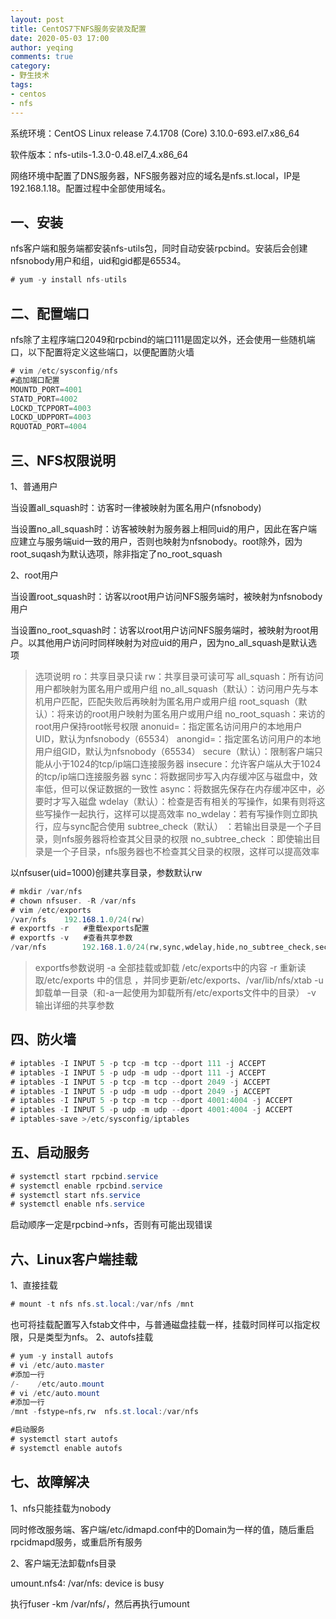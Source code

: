 ```yaml
---
layout: post
title: CentOS7下NFS服务安装及配置
date: 2020-05-03 17:00
author: yeqing
comments: true
category: 
- 野生技术
tags: 
- centos
- nfs
---
```


系统环境：CentOS Linux release 7.4.1708 (Core) 3.10.0-693.el7.x86_64

软件版本：nfs-utils-1.3.0-0.48.el7_4.x86_64

网络环境中配置了DNS服务器，NFS服务器对应的域名是nfs.st.local，IP是192.168.1.18。配置过程中全部使用域名。

## 一、安装
nfs客户端和服务端都安装nfs-utils包，同时自动安装rpcbind。安装后会创建nfsnobody用户和组，uid和gid都是65534。
```csharp
# yum -y install nfs-utils
```

## 二、配置端口
nfs除了主程序端口2049和rpcbind的端口111是固定以外，还会使用一些随机端口，以下配置将定义这些端口，以便配置防火墙
```csharp
# vim /etc/sysconfig/nfs
#追加端口配置
MOUNTD_PORT=4001　　
STATD_PORT=4002
LOCKD_TCPPORT=4003
LOCKD_UDPPORT=4003
RQUOTAD_PORT=4004
```

## 三、NFS权限说明
1、普通用户

当设置all_squash时：访客时一律被映射为匿名用户(nfsnobody)

当设置no_all_squash时：访客被映射为服务器上相同uid的用户，因此在客户端应建立与服务端uid一致的用户，否则也映射为nfsnobody。root除外，因为root_suqash为默认选项，除非指定了no_root_squash

2、root用户

当设置root_squash时：访客以root用户访问NFS服务端时，被映射为nfsnobody用户

当设置no_root_squash时：访客以root用户访问NFS服务端时，被映射为root用户。以其他用户访问时同样映射为对应uid的用户，因为no_all_squash是默认选项
> 选项说明
> ro：共享目录只读
> rw：共享目录可读可写
> all_squash：所有访问用户都映射为匿名用户或用户组
> no_all_squash（默认）：访问用户先与本机用户匹配，匹配失败后再映射为匿名用户或用户组
> root_squash（默认）：将来访的root用户映射为匿名用户或用户组
> no_root_squash：来访的root用户保持root帐号权限
> anonuid=<UID>：指定匿名访问用户的本地用户UID，默认为nfsnobody（65534）
> anongid=<GID>：指定匿名访问用户的本地用户组GID，默认为nfsnobody（65534）
> secure（默认）：限制客户端只能从小于1024的tcp/ip端口连接服务器
> insecure：允许客户端从大于1024的tcp/ip端口连接服务器
> sync：将数据同步写入内存缓冲区与磁盘中，效率低，但可以保证数据的一致性
> async：将数据先保存在内存缓冲区中，必要时才写入磁盘
> wdelay（默认）：检查是否有相关的写操作，如果有则将这些写操作一起执行，这样可以提高效率
> no_wdelay：若有写操作则立即执行，应与sync配合使用
> subtree_check（默认） ：若输出目录是一个子目录，则nfs服务器将检查其父目录的权限
> no_subtree_check ：即使输出目录是一个子目录，nfs服务器也不检查其父目录的权限，这样可以提高效率


以nfsuser(uid=1000)创建共享目录，参数默认rw
```csharp
# mkdir /var/nfs
# chown nfsuser. -R /var/nfs　　
# vim /etc/exports　　
/var/nfs    192.168.1.0/24(rw)
# exportfs -r　　#重载exports配置
# exportfs -v　　#查看共享参数
/var/nfs      	192.168.1.0/24(rw,sync,wdelay,hide,no_subtree_check,sec=sys,secure,root_squash,no_all_squash)
```
> exportfs参数说明
> -a 全部挂载或卸载 /etc/exports中的内容
> -r 重新读取/etc/exports 中的信息 ，并同步更新/etc/exports、/var/lib/nfs/xtab
> -u 卸载单一目录（和-a一起使用为卸载所有/etc/exports文件中的目录）
> -v 输出详细的共享参数

## 四、防火墙
```csharp
# iptables -I INPUT 5 -p tcp -m tcp --dport 111 -j ACCEPT
# iptables -I INPUT 5 -p udp -m udp --dport 111 -j ACCEPT
# iptables -I INPUT 5 -p tcp -m tcp --dport 2049 -j ACCEPT
# iptables -I INPUT 5 -p udp -m udp --dport 2049 -j ACCEPT
# iptables -I INPUT 5 -p tcp -m tcp --dport 4001:4004 -j ACCEPT
# iptables -I INPUT 5 -p udp -m udp --dport 4001:4004 -j ACCEPT
# iptables-save >/etc/sysconfig/iptables
```

## 五、启动服务
```csharp
# systemctl start rpcbind.service
# systemctl enable rpcbind.service
# systemctl start nfs.service
# systemctl enable nfs.service
```
启动顺序一定是rpcbind->nfs，否则有可能出现错误

## 六、Linux客户端挂载
1、直接挂载
```csharp
# mount -t nfs nfs.st.local:/var/nfs /mnt
```
也可将挂载配置写入fstab文件中，与普通磁盘挂载一样，挂载时同样可以指定权限，只是类型为nfs。
2、autofs挂载
```csharp
# yum -y install autofs
# vi /etc/auto.master
#添加一行
/-    /etc/auto.mount
# vi /etc/auto.mount
#添加一行
/mnt -fstype=nfs,rw  nfs.st.local:/var/nfs

#启动服务
# systemctl start autofs 
# systemctl enable autofs 
```

## 七、故障解决
1、nfs只能挂载为nobody

同时修改服务端、客户端/etc/idmapd.conf中的Domain为一样的值，随后重启rpcidmapd服务，或重启所有服务

2、客户端无法卸载nfs目录

umount.nfs4: /var/nfs: device is busy

执行fuser -km /var/nfs/，然后再执行umount